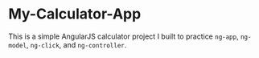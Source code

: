 # My-Calculator-App
This is a simple AngularJS calculator project I built to practice `ng-app`, `ng-model`, `ng-click`, and `ng-controller`.
